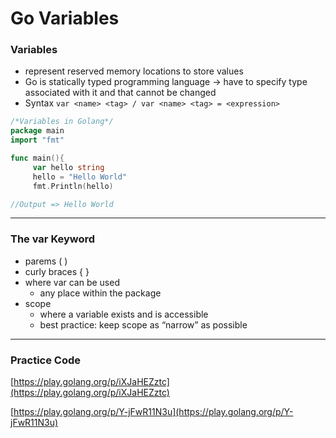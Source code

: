 # Go Variables

### Variables

- represent reserved memory locations to store values
- Go is statically typed programming language → have to specify type associated with it and that cannot be changed
- Syntax  `var <name> <tag> / var <name> <tag> = <expression>`

```go
/*Variables in Golang*/
package main 
import "fmt"

func main(){
	 var hello string 
	 hello = "Hello World"
	 fmt.Println(hello)

//Output => Hello World
```

---

### The var Keyword

- parems ( )
- curly braces { }
- where var can be used
    - any place within the package
- scope
    - where a variable exists and is accessible
    - best practice: keep scope as “narrow” as possible

---

### Practice Code

[https://play.golang.org/p/iXJaHEZztc](https://play.golang.org/p/iXJaHEZztc)

[https://play.golang.org/p/Y-jFwR11N3u](https://play.golang.org/p/Y-jFwR11N3u)
